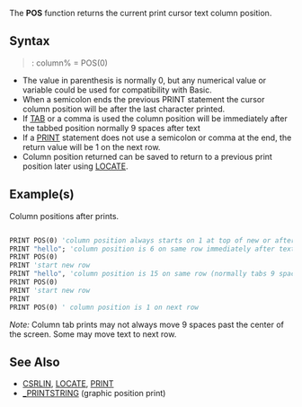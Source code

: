 The **POS** function returns the current print cursor text column position.


## Syntax

> : column% = POS(0)


* The value in parenthesis is normally  0, but any numerical value or variable could be used for compatibility with Basic.
* When a semicolon ends the previous PRINT statement the cursor column position will be after the last character printed.
* If [TAB](TAB) or a comma is used the column position will be immediately after the tabbed position normally 9 spaces after text
* If a [PRINT](PRINT) statement does not use a semicolon or comma at the end, the return value will be 1 on the next row.
* Column position returned can be saved to return to a previous print position later using [LOCATE](LOCATE).


## Example(s)
 Column positions after prints.

```vb

PRINT POS(0) 'column position always starts on 1 at top of new or after CLS
PRINT "hello"; 'column position is 6 on same row immediately after text
PRINT POS(0)
PRINT 'start new row
PRINT "hello", 'column position is 15 on same row (normally tabs 9 spaces)
PRINT POS(0)
PRINT 'start new row
PRINT
PRINT POS(0) ' column position is 1 on next row 

```
*Note:* Column tab prints may not always move 9 spaces past the center of the screen. Some may move text to next row.


## See Also
 
* [CSRLIN](CSRLIN), [LOCATE](LOCATE), [PRINT](PRINT)
* [_PRINTSTRING](_PRINTSTRING) (graphic position print)




